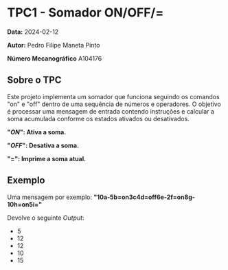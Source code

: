 # TPC1 - Somador ON/OFF/=

**Data:** 2024-02-12

**Autor:** Pedro Filipe Maneta Pinto

**Número Mecanográfico** A104176

## Sobre o TPC

Este projeto implementa um somador que funciona seguindo os comandos "on" e "off" dentro de uma sequência de números e operadores. 
O objetivo é processar uma mensagem de entrada contendo instruções e calcular a soma acumulada conforme os estados ativados ou desativados. 

**"*ON*": Ativa a soma.**

**"*OFF*": Desativa a soma.**

**"=": Imprime a soma atual.**

## Exemplo

Uma mensagem por exemplo: **"10a-5b=on3c4d=off6e-2f=on8g-10h=on5i="**

Devolve o seguinte *Output*:
- 5
- 12
- 12
- 10
- 15


